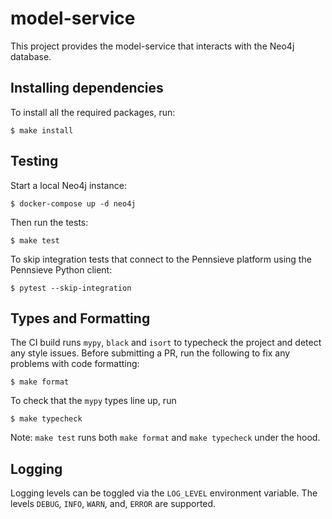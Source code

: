 # model-service

This project provides the model-service that interacts with the Neo4j database.

## Installing dependencies

To install all the required packages, run:

    $ make install

## Testing

Start a local Neo4j instance:

    $ docker-compose up -d neo4j

Then run the tests:

    $ make test

To skip integration tests that connect to the Pennsieve platform using the
Pennsieve Python client:

    $ pytest --skip-integration

## Types and Formatting

The CI build runs `mypy`, `black` and `isort` to typecheck the project and
detect any style issues.  Before submitting a PR, run the following to fix any
problems with code formatting:

    $ make format

To check that the `mypy` types line up, run

    $ make typecheck

Note: `make test` runs both `make format` and `make typecheck` under the hood.


## Logging

Logging levels can be toggled via the `LOG_LEVEL` environment variable. The
levels `DEBUG`, `INFO`, `WARN`, and, `ERROR` are supported.
